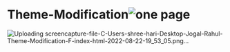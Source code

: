 # Theme-Modification![one page](https://user-images.githubusercontent.com/111748715/185946157-c64b894b-ed52-4655-a318-1b4c303c7ef1.png)
![Uploading screencapture-file-C-Users-shree-hari-Desktop-Jogal-Rahul-Theme-Modification-F-index-html-2022-08-22-19_53_05.png…]()
